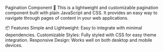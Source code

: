 Pagination Component 📄
This is a lightweight and customizable pagination component built with plain JavaScript and CSS. It provides an easy way to navigate through pages of content in your web applications.

📦 Features
Simple and Lightweight: Easy to integrate with minimal dependencies.
Customizable Styles: Fully styled with CSS for easy theme integration.
Responsive Design: Works well on both desktop and mobile devices.
